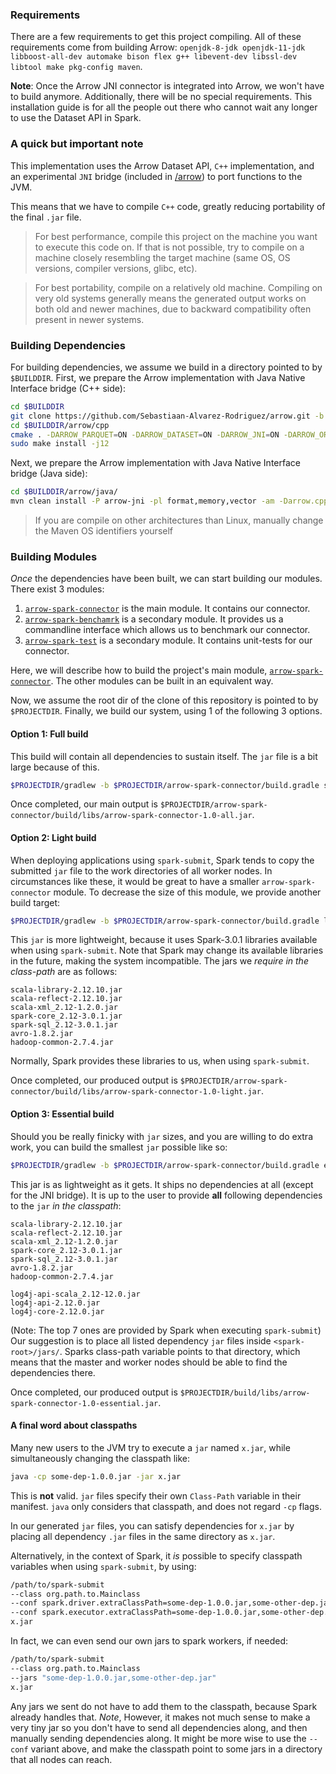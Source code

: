 ### Requirements
There are a few requirements to get this project compiling.
All of these requirements come from building Arrow:
`openjdk-8-jdk openjdk-11-jdk libboost-all-dev automake bison flex g++ libevent-dev libssl-dev libtool make pkg-config maven`.

**Note**:
Once the Arrow JNI connector is integrated into Arrow, we won't have to build anymore. 
Additionally, there will be no special requirements.
This installation guide is for all the people out there who cannot wait any longer to use the Dataset API in Spark. 



### A quick but important note
This implementation uses the Arrow Dataset API, `C++` implementation, and an experimental `JNI` bridge (included in [/arrow](/arrow)) to port functions to the JVM.

This means that we have to compile `C++` code, greatly reducing portability of the final `.jar` file.

 > For best performance, compile this project on the machine you want to execute this code on.
 > If that is not possible, try to compile on a machine closely resembling the target machine (same OS, OS versions, compiler versions, glibc, etc).
 
 > For best portability, compile on a relatively old machine. 
 > Compiling on very old systems generally means the generated output works on both old and newer machines, due to backward compatibility often present in newer systems.


### Building Dependencies
For building dependencies, we assume we build in a directory pointed to by `$BUILDDIR`.
First, we prepare the Arrow implementation with Java Native Interface bridge (C++ side):
```bash
cd $BUILDDIR
git clone https://github.com/Sebastiaan-Alvarez-Rodriguez/arrow.git -b OAP-1852-DAS5
cd $BUILDDIR/arrow/cpp
cmake . -DARROW_PARQUET=ON -DARROW_DATASET=ON -DARROW_JNI=ON -DARROW_ORC=ON -DARROW_CSV=ON
sudo make install -j12
```
Next, we prepare the Arrow implementation with Java Native Interface bridge (Java side):
```bash
cd $BUILDDIR/arrow/java/
mvn clean install -P arrow-jni -pl format,memory,vector -am -Darrow.cpp.build.dir=$BUILDIR/arrow/cpp/build/release -Dmaven.test.skip=true -Dcheckstyle.skip -Dos.detected.name=linux -Dos.detected.arch=x86_64 -Dos.detected.classifier=linux-x86_64
```
 > If you are compile on other architectures than Linux, manually change the Maven OS identifiers yourself

### Building Modules
*Once* the dependencies have been built, we can start building our modules.
There exist 3 modules:
 1. [`arrow-spark-connector`](/arrow-spark-connector) is the main module. It contains our connector.
 2. [`arrow-spark-benchamrk`](/arrow-spark-benchmark) is a secondary module. It provides us a commandline interface which allows us to benchmark our connector.
 3. [`arrow-spark-test`](/arrow-spark-test) is a secondary module. It contains unit-tests for our connector.

Here, we will describe how to build the project's main module, [`arrow-spark-connector`](/arrow-spark-connector).
The other modules can be built in an equivalent way.

Now, we assume the root dir of the clone of this repository is pointed to by `$PROJECTDIR`.
Finally, we build our system, using 1 of the following 3 options.



#### Option 1: Full build
This build will contain all dependencies to sustain itself. The `jar` file is a bit large because of this. 
 ```bash
$PROJECTDIR/gradlew -b $PROJECTDIR/arrow-spark-connector/build.gradle shadowJar
```
Once completed, our main output is `$PROJECTDIR/arrow-spark-connector/build/libs/arrow-spark-connector-1.0-all.jar`.


#### Option 2: Light build
When deploying applications using `spark-submit`, Spark tends to copy the submitted `jar` file to the work directories of all worker nodes.
In circumstances like these, it would be great to have a smaller `arrow-spark-connector` module.
To decrease the size of this module, we provide another build target:
```bash
$PROJECTDIR/gradlew -b $PROJECTDIR/arrow-spark-connector/build.gradle lightJar
```
This `jar` is more lightweight, because it uses Spark-3.0.1 libraries available when using `spark-submit`.
Note that Spark may change its available libraries in the future, making the system incompatible.
The jars we *require in the class-path* are as follows:
```
scala-library-2.12.10.jar
scala-reflect-2.12.10.jar
scala-xml_2.12-1.2.0.jar
spark-core_2.12-3.0.1.jar
spark-sql_2.12-3.0.1.jar
avro-1.8.2.jar
hadoop-common-2.7.4.jar
```
Normally, Spark provides these libraries to us, when using `spark-submit`.

Once completed, our produced output is `$PROJECTDIR/arrow-spark-connector/build/libs/arrow-spark-connector-1.0-light.jar`.

#### Option 3: Essential build
Should you be really finicky with `jar` sizes, and you are willing to do extra work, you can build the smallest `jar` possible like so:
```bash
$PROJECTDIR/gradlew -b $PROJECTDIR/arrow-spark-connector/build.gradle essentialJar
``` 
This jar is as lightweight as it gets. It ships no dependencies at all (except for the JNI bridge).
It is up to the user to provide **all** following dependencies to the `jar` *in the classpath*:
```
scala-library-2.12.10.jar
scala-reflect-2.12.10.jar
scala-xml_2.12-1.2.0.jar
spark-core_2.12-3.0.1.jar
spark-sql_2.12-3.0.1.jar
avro-1.8.2.jar
hadoop-common-2.7.4.jar

log4j-api-scala_2.12-12.0.jar
log4j-api-2.12.0.jar
log4j-core-2.12.0.jar
```
(Note: The top 7 ones are provided by Spark when executing `spark-submit`)
Our suggestion is to place all listed dependency `jar` files inside `<spark-root>/jars/`.
Sparks class-path variable points to that directory, which means that the master and worker nodes should be able to find the dependencies there.
  
Once completed, our produced output is `$PROJECTDIR/build/libs/arrow-spark-connector-1.0-essential.jar`.

#### A final word about classpaths
Many new users to the JVM try to execute a `jar` named `x.jar`, while simultaneously changing the classpath like:
```bash
java -cp some-dep-1.0.0.jar -jar x.jar
```
This is **not** valid.
`jar` files specify their own `Class-Path` variable in their manifest. `java` only considers that classpath, and does not regard `-cp` flags.

In our generated `jar` files, you can satisfy dependencies for `x.jar` by placing all dependency `.jar` files
in the same directory as `x.jar`.

Alternatively, in the context of Spark, it *is* possible to specify classpath variables when using `spark-submit`, by using:
```bash
/path/to/spark-submit
--class org.path.to.Mainclass
--conf spark.driver.extraClassPath=some-dep-1.0.0.jar,some-other-dep.jar
--conf spark.executor.extraClassPath=some-dep-1.0.0.jar,some-other-dep.jar
x.jar
```

In fact, we can even send our own jars to spark workers, if needed:
```bash
/path/to/spark-submit
--class org.path.to.Mainclass
--jars "some-dep-1.0.0.jar,some-other-dep.jar"
x.jar
```
Any jars we sent do not have to add them to the classpath, because Spark already handles that.
*Note*, However, it makes not much sense to make a very tiny jar so you don't have to send all dependencies along, and then manually sending dependencies along.
It might be more wise to use the `--conf` variant above, and make the classpath point to some jars in a directory that all nodes can reach.